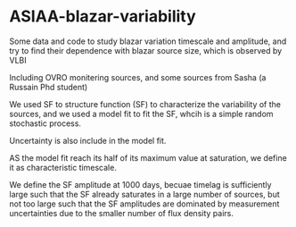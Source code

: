 # ASIAA-blazar-variability
Some data and code to study blazar variation timescale and amplitude, and try to find their dependence with blazar source size, which is observed by VLBI

Including OVRO monitering sources, and some sources from Sasha (a Russain Phd student)

We used SF to structure function (SF) to characterize the variability of the sources, and we used a model fit to fit the SF, whcih is a simple random stochastic process.

Uncertainty is also include in the model fit.

AS the model fit reach its half of its maximum value at saturation, we define it as characteristic timescale.

We define the SF amplitude at 1000 days, becuae timelag is sufficiently large such that the SF already saturates in a large number of sources, but not too large such that the SF amplitudes are dominated by measurement uncertainties due to the smaller number of flux density pairs.
